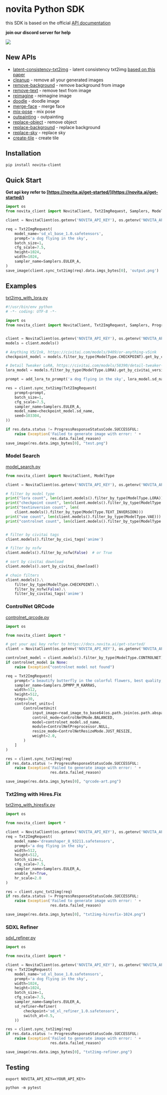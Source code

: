 # novita Python SDK

this SDK is based on the official [API documentation](https://docs.novita.ai/)

**join our discord server for help**

[![](https://dcbadge.vercel.app/api/server/Mqx7nWYzDF)](https://discord.com/invite/Mqx7nWYzDF) 

## New APIs

- [latent-consistency-txt2img](./examples/latent-consistency-txt2img.py) - latent consistency txt2img [based on this paper](https://latent-consistency-models.github.io/)
- [cleanup](./examples/cleanup.py) - remove all your generated images
- [remove-background](./examples/remove-background.py) - remove background from image
- [remove-text](./examples/remove-text.py) - remove text from image
- [reimagine](./examples/reimagine.py) - reimagine image
- [doodle](./examples/doodle.py) - doodle image
- [merge-face](./examples/merge-face.py) - merge face
- [mix-pose](./examples/mix-pose.py) - mix pose
- [outpainting](./examples/outpainting.py) - outpainting
- [replace-object](./examples/remove-object.py) - remove object
- [replace-background](./examples/replace-background.py) - replace background
- [replace-sky](./examples/replace-sky.py) - replace sky
- [create-tile](./examples/create-tile.py) - create tile



## Installation

```bash
pip install novita-client
```

## Quick Start

**Get api key refer to [https://novita.ai/get-started/](https://novita.ai/get-started/)**

```python
import os
from novita_client import NovitaClient, Txt2ImgRequest, Samplers, ModelType, save_image

client = NovitaClient(os.getenv('NOVITA_API_KEY'), os.getenv('NOVITA_API_URI', None))

req = Txt2ImgRequest(
    model_name='sd_xl_base_1.0.safetensors',
    prompt='a dog flying in the sky',
    batch_size=1,
    cfg_scale=7.5,
    height=1024,
    width=1024,
    sampler_name=Samplers.EULER_A,
)
save_image(client.sync_txt2img(req).data.imgs_bytes[0], 'output.png')
```

## Examples

[txt2img_with_lora.py](./examples/txt2img_with_lora.py)

```python
#!/usr/bin/env python
# -*- coding: UTF-8 -*-

import os
from novita_client import NovitaClient, Txt2ImgRequest, Samplers, ProgressResponseStatusCode, ModelType, add_lora_to_prompt, save_image


client = NovitaClient(os.getenv('NOVITA_API_KEY'), os.getenv('NOVITA_API_URI', None))
models = client.models()

# Anything V5/Ink, https://civitai.com/models/9409/or-anything-v5ink
checkpoint_model = models.filter_by_type(ModelType.CHECKPOINT).get_by_civitai_version_id(90854)

# Detail Tweaker LoRA, https://civitai.com/models/58390/detail-tweaker-lora-lora
lora_model = models.filter_by_type(ModelType.LORA).get_by_civitai_version_id(62833)

prompt = add_lora_to_prompt('a dog flying in the sky', lora_model.sd_name, "0.8")

res = client.sync_txt2img(Txt2ImgRequest(
    prompt=prompt,
    batch_size=1,
    cfg_scale=7.5,
    sampler_name=Samplers.EULER_A,
    model_name=checkpoint_model.sd_name,
    seed=103304,
))

if res.data.status != ProgressResponseStatusCode.SUCCESSFUL:
    raise Exception('Failed to generate image with error: ' +
                    res.data.failed_reason)
save_image(res.data.imgs_bytes[0], "test.png")
```

### Model Search

[model_search.py](./examples/model_search.py)

```python
from novita_client import NovitaClient, ModelType

client = NovitaClient(os.getenv('NOVITA_API_KEY'), os.getenv('NOVITA_API_URI', None))

# filter by model type
print("lora count", len(client.models().filter_by_type(ModelType.LORA)))
print("checkpoint count", len(client.models().filter_by_type(ModelType.CHECKPOINT)))
print("textinversion count", len(
    client.models().filter_by_type(ModelType.TEXT_INVERSION)))
print("vae count", len(client.models().filter_by_type(ModelType.VAE)))
print("controlnet count", len(client.models().filter_by_type(ModelType.CONTROLNET)))


# filter by civitai tags
client.models().filter_by_civi_tags('anime')

# filter by nsfw
client.models().filter_by_nsfw(False)  # or True

# sort by civitai download
client.models().sort_by_civitai_download()

# chain filters
client.models().\
    filter_by_type(ModelType.CHECKPOINT).\
    filter_by_nsfw(False).\
    filter_by_civitai_tags('anime')
```

### ControlNet QRCode

[controlnet_qrcode.py](./examples/controlnet_qrcode.py)

```python
import os

from novita_client import *

# get your api key refer to https://docs.novita.ai/get-started/
client = NovitaClient(os.getenv('NOVITA_API_KEY'), os.getenv('NOVITA_API_URI', None))

controlnet_model = client.models().filter_by_type(ModelType.CONTROLNET).get_by_name("control_v1p_sd15_qrcode_monster_v2")
if controlnet_model is None:
    raise Exception("controlnet model not found")

req = Txt2ImgRequest(
    prompt="a beautify butterfly in the colorful flowers, best quality, best details, masterpiece",
    sampler_name=Samplers.DPMPP_M_KARRAS,
    width=512,
    height=512,
    steps=30,
    controlnet_units=[
        ControlnetUnit(
            input_image=read_image_to_base64(os.path.join(os.path.abspath(os.path.dirname(__file__)), "fixtures/qrcode.png")),
            control_mode=ControlNetMode.BALANCED,
            model=controlnet_model.sd_name,
            module=ControlNetPreprocessor.NULL,
            resize_mode=ControlNetResizeMode.JUST_RESIZE,
            weight=2.0,
        )
    ]
)

res = client.sync_txt2img(req)
if res.data.status != ProgressResponseStatusCode.SUCCESSFUL:
    raise Exception('Failed to generate image with error: ' +
                    res.data.failed_reason)

save_image(res.data.imgs_bytes[0], "qrcode-art.png")
```

### Txt2Img with Hires.Fix

[txt2img_with_hiresfix.py](./examples/txt2img_with_hiresfix.py)

```python
import os

from novita_client import *

client = NovitaClient(os.getenv('NOVITA_API_KEY'), os.getenv('NOVITA_API_URI', None))
req = Txt2ImgRequest(
    model_name='dreamshaper_8_93211.safetensors',
    prompt='a dog flying in the sky',
    width=512,
    height=512,
    batch_size=1,
    cfg_scale=7.5,
    sampler_name=Samplers.EULER_A,
    enable_hr=True,
    hr_scale=2.0
)

res = client.sync_txt2img(req)
if res.data.status != ProgressResponseStatusCode.SUCCESSFUL:
    raise Exception('Failed to generate image with error: ' +
                    res.data.failed_reason)

save_image(res.data.imgs_bytes[0], "txt2img-hiresfix-1024.png")
```

### SDXL Refiner

[sdxl_refiner.py](./txt2img_with_refiner.py)

```python
import os

from novita_client import *

client = NovitaClient(os.getenv('NOVITA_API_KEY'), os.getenv('NOVITA_API_URI', None))
req = Txt2ImgRequest(
    model_name='sd_xl_base_1.0.safetensors',
    prompt='a dog flying in the sky',
    width=1024,
    height=1024,
    batch_size=1,
    cfg_scale=7.5,
    sampler_name=Samplers.EULER_A,
    sd_refiner=Refiner(
        checkpoint='sd_xl_refiner_1.0.safetensors',
        switch_at=0.5,
    ))

res = client.sync_txt2img(req)
if res.data.status != ProgressResponseStatusCode.SUCCESSFUL:
    raise Exception('Failed to generate image with error: ' +
                    res.data.failed_reason)

save_image(res.data.imgs_bytes[0], "txt2img-refiner.png")
```

## Testing

```
export NOVITA_API_KEY=<YOUR_API_KEY>

python -m pytest
```
